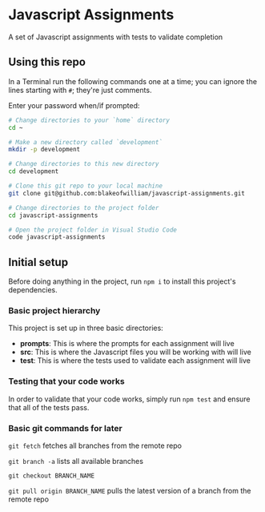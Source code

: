 # Javascript Assignments
A set of Javascript assignments with tests to validate completion

## Using this repo
In a Terminal run the following commands one at a time; you can ignore the lines starting with `#`; they're just comments. 

Enter your password when/if prompted:

```bash
# Change directories to your `home` directory
cd ~

# Make a new directory called `development`
mkdir -p development

# Change directories to this new directory
cd development

# Clone this git repo to your local machine
git clone git@github.com:blakeofwilliam/javascript-assignments.git

# Change directories to the project folder
cd javascript-assignments

# Open the project folder in Visual Studio Code
code javascript-assignments
```

## Initial setup
Before doing anything in the project, run `npm i` to install this project's dependencies.

### Basic project hierarchy
This project is set up in three basic directories: 
- **prompts**: This is where the prompts for each assignment will live
- **src**: This is where the Javascript files you will be working with will live
- **test**: This is where the tests used to validate each assignment will live

### Testing that your code works
In order to validate that your code works, simply run `npm test` and ensure that all of the tests pass.

### Basic git commands for later
`git fetch` fetches all branches from the remote repo

`git branch -a` lists all available branches

`git checkout BRANCH_NAME`

`git pull origin BRANCH_NAME` pulls the latest version of a branch from the remote repo

